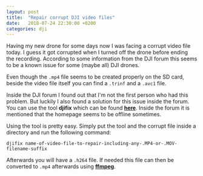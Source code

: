 ```yaml
---
layout: post
title:  "Repair corrupt DJI video files"
date:   2018-07-24 22:30:00 +0200
categories: dji
---
```


Having my new drone for some days now I was facing a corrupt video file today. I guess it got corrupted when I turned off the drone before ending the recording. According to some information from the DJI forum this seems to be a known issue for some (maybe all) DJI drones.

Even though the `.mp4` file seems to be created properly on the SD card, beside the video file itself you can find a `.trinf` and a `.avc1` file.

Inside the DJI forum I found out that I'm not the first person who had this problem. But luckily I also found a solution for this issue inside the forum. You can use the tool __djifix__ which can be found [__here__](http://djifix.live555.com/). Inside the forum it is mentioned that the homepage seems to be offline sometimes.

Using the tool is pretty easy. Simply put the tool and the corrupt file inside a directory and run the following command:

    djifix name-of-video-file-to-repair-including-any-.MP4-or-.MOV-filename-suffix

Afterwards you will have a `.h264` file. If needed this file can then be converted to `.mp4` afterwards using [__ffmpeg__](https://www.ffmpeg.org/download.html).

